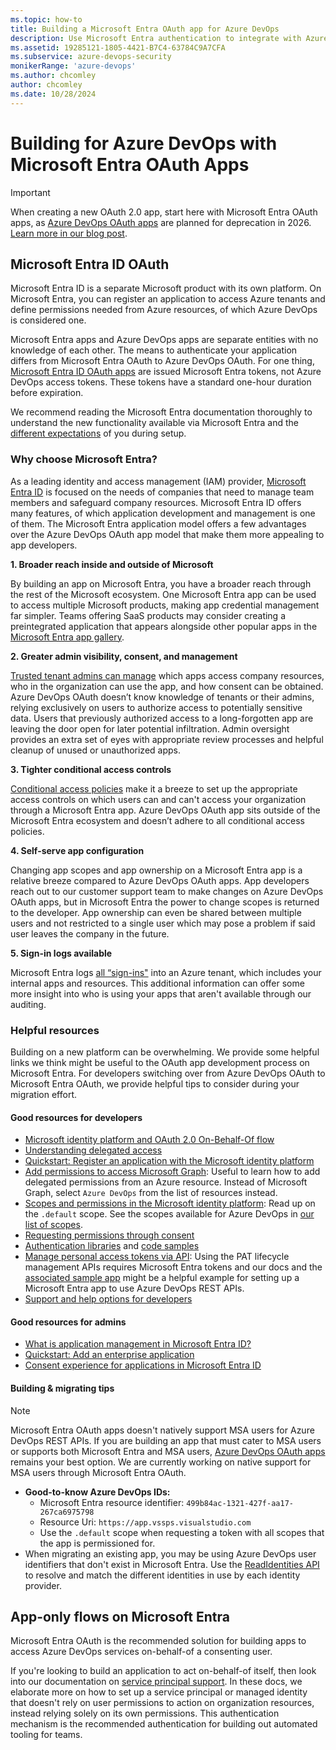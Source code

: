 ```yaml
---
ms.topic: how-to
title: Building a Microsoft Entra OAuth app for Azure DevOps
description: Use Microsoft Entra authentication to integrate with Azure DevOps Services.
ms.assetid: 19285121-1805-4421-B7C4-63784C9A7CFA
ms.subservice: azure-devops-security
monikerRange: 'azure-devops'
ms.author: chcomley
author: chcomley
ms.date: 10/28/2024
---
```


# Building for Azure DevOps with Microsoft Entra OAuth Apps

> [!IMPORTANT]
> When creating a new OAuth 2.0 app, start here with Microsoft Entra OAuth apps, as [Azure DevOps OAuth apps](azure-devops-oauth.md) are planned for deprecation in 2026. [Learn more in our blog post](https://devblogs.microsoft.com/devops/?p=69702).

## Microsoft Entra ID OAuth
Microsoft Entra ID is a separate Microsoft product with its own platform. On Microsoft Entra, you can register an application to access Azure tenants and define permissions needed from Azure resources, of which Azure DevOps is considered one. 

Microsoft Entra apps and Azure DevOps apps are separate entities with no knowledge of each other. The means to authenticate your application differs from Microsoft Entra OAuth to Azure DevOps OAuth. For one thing, [Microsoft Entra ID OAuth apps](/entra/identity-platform/v2-protocols) are issued Microsoft Entra tokens, not Azure DevOps access tokens. These tokens have a standard one-hour duration before expiration. 

We recommend reading the Microsoft Entra documentation thoroughly to understand the new functionality available via Microsoft Entra and the [different expectations](/entra/identity-platform/application-model) of you during setup. 

### Why choose Microsoft Entra?
As a leading identity and access management (IAM) provider, [Microsoft Entra ID](/entra/fundamentals/whatis) is focused on the needs of companies that need to manage team members and safeguard company resources. Microsoft Entra ID offers many features, of which application development and management is one of them. The Microsoft Entra application model offers a few advantages over the Azure DevOps OAuth app model that make them more appealing to app developers.

**1. Broader reach inside and outside of Microsoft**

By building an app on Microsoft Entra, you have a broader reach through the rest of the Microsoft ecosystem. One Microsoft Entra app can be used to access multiple Microsoft products, making app credential management far simpler. Teams offering SaaS products may consider creating a preintegrated application that appears alongside other popular apps in the [Microsoft Entra app gallery](/entra/identity/enterprise-apps/overview-application-gallery). 

**2. Greater admin visibility, consent, and management**

[Trusted tenant admins can manage](/entra/identity/enterprise-apps/what-is-application-management) which apps access company resources, who in the organization can use the app, and how consent can be obtained. Azure DevOps OAuth doesn’t know knowledge of tenants or their admins, relying exclusively on users to authorize access to potentially sensitive data. Users that previously authorized access to a long-forgotten app are leaving the door open for later potential infiltration. Admin oversight provides an extra set of eyes with appropriate review processes and helpful cleanup of unused or unauthorized apps. 

**3. Tighter conditional access controls**

[Conditional access policies](/azure/devops/organizations/accounts/change-application-access-policies) make it a breeze to set up the appropriate access controls on which users can and can't access your organization through a Microsoft Entra app. Azure DevOps OAuth app sits outside of the Microsoft Entra ecosystem and doesn’t adhere to all conditional access policies. 

**4. Self-serve app configuration**

Changing app scopes and app ownership on a Microsoft Entra app is a relative breeze compared to Azure DevOps OAuth apps. App developers reach out to our customer support team to make changes on Azure DevOps OAuth apps, but in Microsoft Entra the power to change scopes is returned to the developer. App ownership can even be shared between multiple users and not restricted to a single user which may pose a problem if said user leaves the company in the future. 

**5. Sign-in logs available**

Microsoft Entra logs [all “sign-ins"](/entra/identity/monitoring-health/concept-sign-ins) into an Azure tenant, which includes your internal apps and resources. This additional information can offer some more insight into who is using your apps that aren't available through our auditing.

### Helpful resources
Building on a new platform can be overwhelming. We provide some helpful links we think might be useful to the OAuth app development process on Microsoft Entra. For developers switching over from Azure DevOps OAuth to Microsoft Entra OAuth, we provide helpful tips to consider during your migration effort.

#### Good resources for developers
* [Microsoft identity platform and OAuth 2.0 On-Behalf-Of flow](/entra/identity-platform/v2-oauth2-on-behalf-of-flow)
* [Understanding delegated access](/entra/identity-platform/delegated-access-primer) 
* [Quickstart: Register an application with the Microsoft identity platform](/entra/identity-platform/quickstart-register-app)
* [Add permissions to access Microsoft Graph](/entra/identity-platform/quickstart-configure-app-access-web-apis#add-permissions-to-access-microsoft-graph): Useful to learn how to add delegated permissions from an Azure resource. Instead of Microsoft Graph, select `Azure DevOps` from the list of resources instead.
* [Scopes and permissions in the Microsoft identity platform](/entra/identity-platform/scopes-oidc): Read up on the `.default` scope. See the scopes available for Azure DevOps in [our list of scopes](oauth.md#scopes).
* [Requesting permissions through consent](/entra/identity-platform/consent-types-developer)
* [Authentication libraries](/entra/identity-platform/reference-v2-libraries) and [code samples](/entra/identity-platform/sample-v2-code?tabs=apptype)
* [Manage personal access tokens via API](../../../organizations/accounts/manage-personal-access-tokens-via-api.md): Using the PAT lifecycle management APIs requires Microsoft Entra tokens and our docs and the [associated sample app](https://github.com/microsoft/azure-devops-auth-samples/tree/master/PersonalAccessTokenAPIAppSample) might be a helpful example for setting up a Microsoft Entra app to use Azure DevOps REST APIs.
* [Support and help options for developers](/entra/identity-platform/developer-support-help-options)

#### Good resources for admins
* [What is application management in Microsoft Entra ID?](/entra/identity/enterprise-apps/what-is-application-management)
* [Quickstart: Add an enterprise application](/entra/identity/enterprise-apps/add-application-portal)
* [Consent experience for applications in Microsoft Entra ID](/entra/identity-platform/application-consent-experience)

#### Building & migrating tips
> [!NOTE]
> Microsoft Entra OAuth apps doesn't natively support MSA users for Azure DevOps REST APIs. If you are building an app that must cater to MSA users or supports both Microsoft Entra and MSA users, [Azure DevOps OAuth apps](azure-devops-oauth.md) remains your best option. We are currently working on native support for MSA users through Microsoft Entra OAuth.

* **Good-to-know Azure DevOps IDs:**
  * Microsoft Entra resource identifier: `499b84ac-1321-427f-aa17-267ca6975798`
  * Resource Uri: `https://app.vssps.visualstudio.com`
  * Use the `.default` scope when requesting a token with all scopes that the app is permissioned for.
* When migrating an existing app, you may be using Azure DevOps user identifiers that don't exist in Microsoft Entra. Use the [ReadIdentities API](/rest/api/azure/devops/ims/identities/read-identities) to resolve and match the different identities in use by each identity provider.

## App-only flows on Microsoft Entra
Microsoft Entra OAuth is the recommended solution for building apps to access Azure DevOps services on-behalf-of a consenting user.

If you're looking to build an application to act on-behalf-of itself, then look into our documentation on [service principal support](service-principal-managed-identity.md). In these docs, we elaborate more on how to set up a service principal or managed identity that doesn't rely on user permissions to action on organization resources, instead relying solely on its own permissions. This authentication mechanism is the recommended authentication for building out automated tooling for teams.
